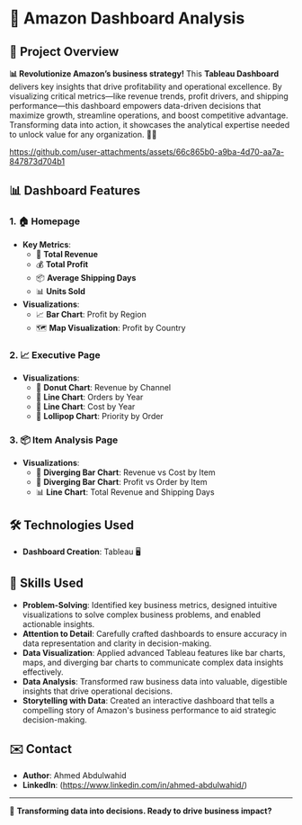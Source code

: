 # 🌟 Amazon Dashboard Analysis

## 🚀 Project Overview
**📊 Revolutionize Amazon’s business strategy!** This **Tableau Dashboard** delivers key insights that drive profitability and operational excellence. By visualizing critical metrics—like revenue trends, profit drivers, and shipping performance—this dashboard empowers data-driven decisions that maximize growth, streamline operations, and boost competitive advantage. Transforming data into action, it showcases the analytical expertise needed to unlock value for any organization. 🚀✨



https://github.com/user-attachments/assets/66c865b0-a9ba-4d70-aa7a-847873d704b1




## 📊 Dashboard Features

### 1. 🏠 **Homepage**
- **Key Metrics**:
  - 🤑 **Total Revenue**
  - 💰 **Total Profit** 
  - 📦 **Average Shipping Days** 
  - 📊 **Units Sold** 
- **Visualizations**:
  - 📈 **Bar Chart**: Profit by Region
  - 🗺️ **Map Visualization**: Profit by Country

### 2. 📈 **Executive Page**
- **Visualizations**:
  - 🍩 **Donut Chart**: Revenue by Channel
  - 📆 **Line Chart**: Orders by Year
  - 💸 **Line Chart**: Cost by Year
  - 🎯 **Lollipop Chart**: Priority by Order

### 3. 📦 **Item Analysis Page**
- **Visualizations**:
  - 🔄 **Diverging Bar Chart**: Revenue vs Cost by Item
  - 💼 **Diverging Bar Chart**: Profit vs Order by Item
  - 📊 **Line Chart**: Total Revenue and Shipping Days


## 🛠️ Technologies Used
- **Dashboard Creation**: Tableau 🖥️

## 🧠 Skills Used
- **Problem-Solving**: Identified key business metrics, designed intuitive visualizations to solve complex business problems, and enabled actionable insights.
- **Attention to Detail**: Carefully crafted dashboards to ensure accuracy in data representation and clarity in decision-making.
- **Data Visualization**: Applied advanced Tableau features like bar charts, maps, and diverging bar charts to communicate complex data insights effectively.
- **Data Analysis**: Transformed raw business data into valuable, digestible insights that drive operational decisions.
- **Storytelling with Data**: Created an interactive dashboard that tells a compelling story of Amazon's business performance to aid strategic decision-making.


## ✉️ Contact
- **Author**: Ahmed Abdulwahid
- **LinkedIn**: (https://www.linkedin.com/in/ahmed-abdulwahid/)


---

🚀 **Transforming data into decisions. Ready to drive business impact?**
